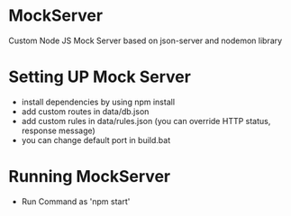 # MockServer
Custom Node JS Mock Server based on json-server and nodemon library

# Setting UP Mock Server
 - install dependencies by using npm install
 - add custom routes in data/db.json
 - add custom rules in data/rules.json (you can override HTTP status, response message)
 - you can change default port in build.bat
 
# Running MockServer
 - Run Command as 'npm start'
 
